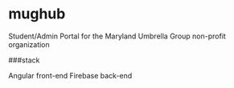 # mughub
Student/Admin Portal for the Maryland Umbrella Group non-profit organization

###stack

Angular front-end
Firebase back-end

